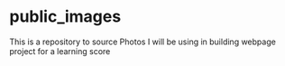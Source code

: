 # public_images
This is a repository to source Photos I will be using in building webpage project for a learning score
